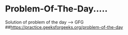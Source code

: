 # Problem-Of-The-Day.....
Solution of problem of the day -->  GFG
##https://practice.geeksforgeeks.org/problem-of-the-day
